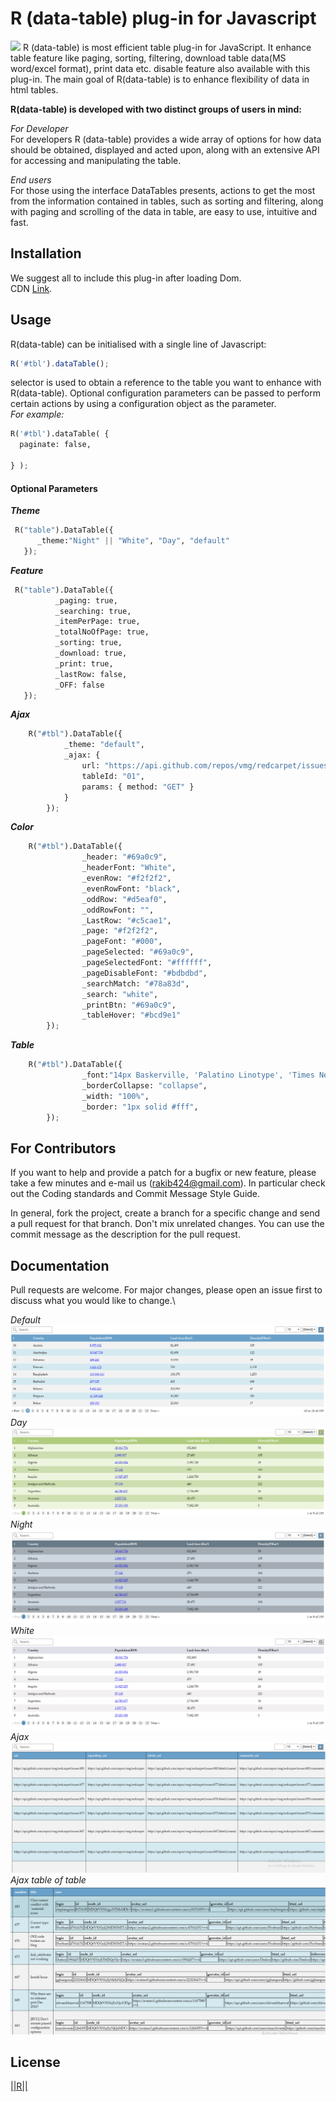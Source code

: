 # R (data-table) plug-in for Javascript 

<img src="https://coders-destination.blogspot.com/favicon.ico"> R (data-table) is most efficient table plug-in for JavaScript. It enhance table feature like paging, sorting, filtering, download table data(MS word/excel format), print data etc. disable feature also available with this plug-in. The main goal of R(data-table) is to enhance flexibility of data in html tables.


__R(data-table) is developed with two distinct groups of users in mind:__

*For Developer*\
For developers R (data-table) provides a wide array of options for how data should be obtained, displayed and acted upon, along with an extensive API for accessing and manipulating the table.

*End users*\
For those using the interface DataTables presents, actions to get the most from the information contained in tables, such as sorting and filtering, along with paging and scrolling of the data in table, are easy to use, intuitive and fast.

## Installation
We suggest all to include this plug-in after loading Dom.\
CDN [Link](https:///).



## Usage
R(data-table) can be initialised with a single line of Javascript:

```Javascript
R('#tbl').dataTable();
```

selector is used to obtain a reference to the table you want to enhance with R(data-table). Optional configuration parameters can be passed to perform certain actions by using a configuration object as the parameter.\
*For example:*

```python
R('#tbl').dataTable( {
  paginate: false,
 
} );
```
#### Optional Parameters

***Theme***
```python
 R("table").DataTable({
      _theme:"Night" || "White", "Day", "default"
   });

```
***Feature***
```python
 R("table").DataTable({
          _paging: true,
          _searching: true,
          _itemPerPage: true,
          _totalNoOfPage: true,
          _sorting: true,
          _download: true,
          _print: true,
          _lastRow: false,
          _OFF: false
   });
```

***Ajax***
```python
    R("#tbl").DataTable({
            _theme: "default",
            _ajax: {
                url: "https://api.github.com/repos/vmg/redcarpet/issues?state=closed",
                tableId: "01",
                params: { method: "GET" }
            }
        });
```

***Color***
```python
    R("#tbl").DataTable({
                _header: "#69a0c9",
                _headerFont: "White",
                _evenRow: "#f2f2f2",
                _evenRowFont: "black",
                _oddRow: "#d5eaf0",
                _oddRowFont: "",
                _LastRow: "#c5cae1",
                _page: "#f2f2f2",
                _pageFont: "#000",
                _pageSelected: "#69a0c9",
                _pageSelectedFont: "#ffffff",
                _pageDisableFont: "#bdbdbd",
                _searchMatch: "#78a83d",
                _search: "white",
                _printBtn: "#69a0c9",
                _tableHover: "#bcd9e1"
        });
```

***Table***
```python
    R("#tbl").DataTable({
                _font:"14px Baskerville, 'Palatino Linotype', 'Times New Roman', Times, serif",
                _borderCollapse: "collapse",
                _width: "100%",
                _border: "1px solid #fff",
        });
```


## For Contributors
If you want to help and provide a patch for a bugfix or new feature, please take a few minutes and e-mail us (rakib424@gmail.com). In particular check out the Coding standards and Commit Message Style Guide.

In general, fork the project, create a branch for a specific change and send a pull request for that branch. Don't mix unrelated changes. You can use the commit message as the description for the pull request.


## Documentation
Pull requests are welcome. For major changes, please open an issue first to discuss what you would like to change.\

*Default* \
 <img src="https://github.com/rakib434/R/blob/master/demo/default.PNG"> \
*Day* \
<img src="https://github.com/rakib434/R/blob/master/demo/Day.PNG"> \
*Night* \
<img src="https://github.com/rakib434/R/blob/master/demo/Night.PNG"> \
*White* \
<img src="https://github.com/rakib434/R/blob/master/demo/White.PNG"> \
*Ajax* \
<img src="https://github.com/rakib434/R/blob/master/demo/dataTable.PNG"> \
*Ajax table of table* \
<img src="https://github.com/rakib434/R/blob/master/demo/table%20of%20table.PNG"> 


## License
[||R||](https:/rakib.azurewebsites.net)
